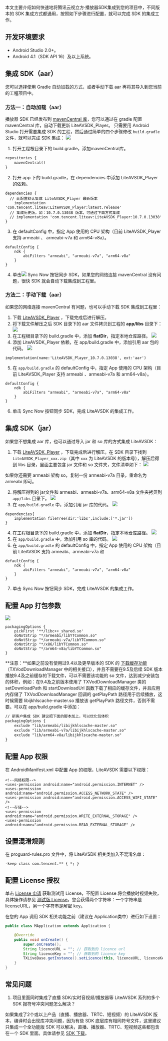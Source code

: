 本文主要介绍如何快速地将腾讯云视立方·播放器SDK集成到您的项目中，不同版本的 SDK 集成方式都通用，按照如下步骤进行配置，就可以完成 SDK 的集成工作。

## 开发环境要求
- Android Studio 2.0+。
- Android 4.1（SDK API 16）及以上系统。

## 集成 SDK（aar）
您可以选择使用 Gradle 自动加载的方式，或者手动下载 aar 再将其导入到您当前的工程项目中。

### 方法一：自动加载（aar） 
播放器 SDK 已经发布到 [mavenCentral 库](https://repo1.maven.org/maven2/com/tencent/liteav/LiteAVSDK_Player/)，您可以通过在 gradle 配置 mavenCentral 库，自动下载更新 LiteAVSDK_Player。
只需要用 Android Studio 打开需要集成 SDK 的工程，然后通过简单的四个步骤修改 `build.gradle` 文件，就可以完成 SDK 集成：
![](https://qcloudimg.tencent-cloud.cn/raw/7de67c57e87f2803217b77ed308d537d.png)

1. 打开工程根目录下的 build.gradle，添加mavenCentral库。
```xml
repositories {
    mavenCentral()
}
```

2. 打开 app 下的 build.gradle，在 dependencies 中添加 LiteAVSDK_Player 的依赖。
```
dependencies {
  // 此配置默认集成 LiteAVSDK_Player 最新版本
	implementation 'com.tencent.liteav:LiteAVSDK_Player:latest.release'
  // 集成历史版，如：10.7.0.13038 版本，可通过下面方式集成
  // implementation 'com.tencent.liteav:LiteAVSDK_Player:10.7.0.13038'
}
```
3. 在 defaultConfig 中，指定 App 使用的 CPU 架构（目前 LiteAVSDK_Player 支持 armeabi 、 armeabi-v7a  和 arm64-v8a）。
```
defaultConfig {
	ndk {
		abiFilters "armeabi", "armeabi-v7a", "arm64-v8a"
	}
}
```
4. 单击![](https://main.qcloudimg.com/raw/d6b018054b535424bb23e42d33744d03.png) Sync Now 按钮同步 SDK，如果您的网络连接 mavenCentral 没有问题，很快 SDK 就会自动下载集成到工程里。

### 方法二：手动下载（aar）
如果您的网络连接 mavenCentral 有问题，也可以手动下载 SDK 集成到工程里：
1. 下载 [LiteAVSDK_Player](https://liteav.sdk.qcloud.com/download/latest/TXLiteAVSDK_Player_Android_latest.zip) ，下载完成后进行解压。
2. 将下载文件解压之后 SDK 目录下的 aar 文件拷贝到工程的 **app/libs** 目录下：
    ![](https://qcloudimg.tencent-cloud.cn/raw/ab00ad0f12a271750d6f84f7333f8cd3.png)
3. 在工程根目录下的 build.gradle 中，添加 **flatDir**，指定本地仓库路径。
    ![](https://main.qcloudimg.com/raw/726771558714a2b4fae8dc1a59c33ffc.png) 
4. 添加 LiteAVSDK_Player 依赖，在 app/build.gradle 中，添加引用 aar 包的代码。
    ![](https://qcloudimg.tencent-cloud.cn/raw/ac9ab42dda8992d435832c605f1e6798.png)
```
implementation(name:'LiteAVSDK_Player_10.7.0.13038', ext:'aar')
```
5. 在 `app/build.gradle` 的 defaultConfig 中，指定 App 使用的 CPU 架构（目前 LiteAVSDK_Player 支持 armeabi 、armeabi-v7a 和 arm64-v8a）。
```
defaultConfig {
	ndk {
		abiFilters "armeabi", "armeabi-v7a", "arm64-v8a"
	}
}
```
6. 单击 Sync Now 按钮同步 SDK，完成 LiteAVSDK 的集成工作。

## 集成 SDK（jar）
如果您不想集成 aar 库，也可以通过导入 jar 和 so 库的方式集成 LiteAVSDK：

1. 下载  [LiteAVSDK_Player](https://liteav.sdk.qcloud.com/download/latest/TXLiteAVSDK_Player_Android_latest.zip) ，下载完成后进行解压。在 SDK 目录下找到 `LiteAVSDK_Player_xxx.zip`（其中 `xxx` 为 LiteAVSDK 的版本号），解压后得到 libs 目录，里面主要包含 jar 文件和 so 文件夹，文件清单如下：
    ![](https://qcloudimg.tencent-cloud.cn/raw/fce689e5b968323c6f75a7f3ce08b488.png)

  如果你还需要 armeabi 架构 so，复制一份 armeabi-v7a 目录，重命名为 armeabi 即可。

2. 将解压得到的 jar文件和 armeabi、armeabi-v7a、arm64-v8a 文件夹拷贝到 `app/libs` 目录下。
    ![](https://main.qcloudimg.com/raw/d9b6339cb52fb85afda42de6001be337.png)
3. 在 `app/build.gradle` 中，添加引用 jar 库的代码。
    ![](https://main.qcloudimg.com/raw/695520309d9a01b19ce2f50439a42890.png)      
```
dependencies{
	implementation fileTree(dir:'libs',include:['*.jar'])
}
```
4. 在工程根目录下的 build.gradle 中，添加 **flatDir**，指定本地仓库路径。
![](https://main.qcloudimg.com/raw/6c68b846f6f7258ae4d96bc1d95d7816.png)
5. 在 `app/build.gradle` 中，添加引用 so 库的代码。
![](https://main.qcloudimg.com/raw/e0f2f39c5f53a9fd5ca084febdd4e637.png)
6. 在 `app/build.gradle` 的 defaultConfig 中，指定 App 使用的 CPU 架构（目前 LiteAVSDK 支持 armeabi、armeabi-v7a 和 
```
defaultConfig {
    ndk {
        abiFilters "armeabi", "armeabi-v7a", "arm64-v8a"
    }
}
```
7. 单击 Sync Now 按钮同步 SDK，完成 LiteAVSDK 的集成工作。

## 配置 App 打包参数
![](https://main.qcloudimg.com/raw/dabfd69ee06e4d38bb3b51fc436c0ad1.png)
```
packagingOptions {
	pickFirst '**/libc++_shared.so'
	doNotStrip "*/armeabi/libYTCommon.so"
	doNotStrip "*/armeabi-v7a/libYTCommon.so"
	doNotStrip "*/x86/libYTCommon.so"
	doNotStrip "*/arm64-v8a/libYTCommon.so"
} 
```

**注意：**如果之前没有使用过9.4以及更早版本的 SDK 的 [下载缓存功能](https://cloud.tencent.com/document/product/881/20216#13.E3.80.81.E7.A6.BB.E7.BA.BF.E7.BC.93.E5.AD.98)（TXVodDownloadManager 中的相关接口），并且不需要在9.5及后续 SDK 版本播放9.4及之前缓存的下载文件，可以不需要该功能的 so 文件，达到减少安装包的体积，例如：在9.4及之前版本使用了 TXVodDownloadManager 类的 setDownloadPath 和 startDownloadUrl 函数下载了相应的缓存文件，并且应用内存储了 TXVodDownloadManager 回调的 getPlayPath 路径用于后续播放，这时候需要 libijkhlscache-master.so 播放该 getPlayPath 路径文件，否则不需要。可以在 app/build.gradle 中添加：

```xml
// 新客户集成 SDK 建议把下面的脚本加上，可以优化包体积
packagingOptions {
    exclude "lib/armeabi/libijkhlscache-master.so"
    exclude "lib/armeabi-v7a/libijkhlscache-master.so"
    exclude "lib/arm64-v8a/libijkhlscache-master.so"
}
```

## 配置 App 权限

在 AndroidManifest.xml 中配置 App 的权限，LiteAVSDK 需要以下权限：

```
<!--网络权限-->
<uses-permission android:name="android.permission.INTERNET" />
<uses-permission android:name="android.permission.ACCESS_NETWORK_STATE" />
<uses-permission android:name="android.permission.ACCESS_WIFI_STATE" />
<!--存储-->
<uses-permission android:name="android.permission.WRITE_EXTERNAL_STORAGE" />
<uses-permission android:name="android.permission.READ_EXTERNAL_STORAGE" />
```

## 设置混淆规则
在 proguard-rules.pro 文件中，将 LiteAVSDK 相关类加入不混淆名单：

```
-keep class com.tencent.** { *; }
```

## 配置 License 授权

单击 [License 申请](https://console.cloud.tencent.com/vcube) 获取测试用 License，不配置 License 将会播放时视频失败，具体操作请参见 [测试版 License](https://cloud.tencent.com/document/product/1449/56981#test)。您会获得两个字符串：一个字符串是 licenseURL，另一个字符串是解密 key。

在您的 App 调用 SDK 相关功能之前（建议在 Application类中）进行如下设置：

```java
public class MApplication extends Application {

    @Override
    public void onCreate() {
        super.onCreate();
        String licenceURL = ""; // 获取到的 licence url
        String licenceKey = ""; // 获取到的 licence key
        TXLiveBase.getInstance().setLicence(this, licenceURL, licenceKey);
    }
}
```

## 常见问题

1. 项目里面同时集成了直播 SDK/实时音视频/播放器等 LiteAVSDK 系列的多个 SDK 报符号冲突问题怎么解决？

如果集成了2个或以上产品（直播、播放器、TRTC、短视频）的 LiteAVSDK 版本，编译时会出现库冲突问题，因为有些 SDK 底层库有相同符号文件，这里建议只集成一个全功能版 SDK 可以解决，直播、播放器、TRTC、短视频这些都包含在一个 SDK 里面。具体请参见 [SDK 下载](https://vcube.cloud.tencent.com/home.html)。
